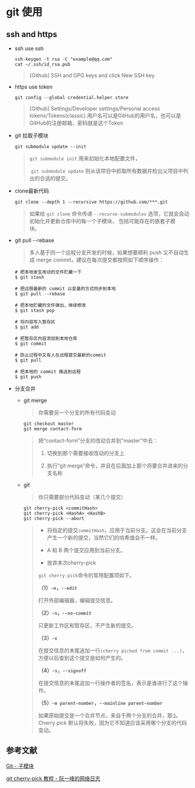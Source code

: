 # git 使用

## ssh and https

- ssh use ssh 
  
  ```shell
  ssh-keygen -t rsa -C "example@qq.com"
  cat ~/.ssh/id_rsa.pub
  ```
  
  > [Github] SSH and GPG keys and click New SSH key 

- https use token
  
  ```shell
  git config --global credential.helper store
  ```
  
  > [Github] Settings/Developer settings/Personal access tokens/Tokens(classic)
  > 用户名可以是GitHub的用户名，也可以是GitHub的注册邮箱，密码就是这个Token

- git 拉取子模块
  
  ```shell
  git submodule update --init
  ```
  
  > `git submodule init` 用来初始化本地配置文件，
  > 
  >  `git submodule update` 则从该项目中抓取所有数据并检出父项目中列出的合适的提交。

- clone最新代码
  
  ```shell
  git clone --depth 1 --recursive https://github.com/***.git
  ```
  
  > 如果给 `git clone` 命令传递 `--recurse-submodules` 选项，它就会自动初始化并更新仓库中的每一个子模块， 包括可能存在的嵌套子模块。      

- git pull --rebase
  
  > 多人基于同一个远程分支开发的时候，如果想要顺利 push 又不自动生成 merge commit，建议在每次提交都按照如下顺序操作：
  
  ```shell
  # 把本地发生改动的文件贮藏一下
  $ git stash
  
  # 把远程最新的 commit 以变基的方式同步到本地
  $ git pull --rebase
  
  # 把本地贮藏的文件弹出，继续修改
  $ git stash pop
  
  # 将内容写入暂存区
  $ git add
  
  # 把暂存区内容添加到本地仓库
  $ git commit 
  
  # 防止过程中又有人在远程提交最新的commit
  $ git pull
  
  # 把本地的 commit 推送到远程
  $ git push
  ```

- 分支合并
  
  - git merge
    
    > 你需要另一个分支的所有代码变动
    
    ```shell
    git checkout master
    git merge contact-form
    ```
    
    > 把“contact-form”分支的改动合并到“master”中去：
    > 
    > 1. 切换到那个需要接收改动的分支上
    > 
    > 2. 执行“git merge”命令，并且在后面加上那个将要合并进来的分支名称
  
  - git 
    
    > 你只需要部分代码变动（某几个提交）
    
    ```shell
    git cherry-pick <commitHash>
    git cherry-pick <HashA> <HashB>
    git cherry-pick --abort
    ```
    
    > - 将指定的提交`commitHash`，应用于当前分支。这会在当前分支产生一个新的提交，当然它们的哈希值会不一样。
    > 
    > - A 和 B 两个提交应用到当前分支。
    > 
    > - 放弃本次cherry-pick
    > 
    > `git cherry-pick`命令的常用配置项如下。
    > 
    > **（1）`-e`，`--edit`**
    > 
    > 打开外部编辑器，编辑提交信息。
    > 
    > **（2）`-n`，`--no-commit`**
    > 
    > 只更新工作区和暂存区，不产生新的提交。
    > 
    > **（3）`-x`**
    > 
    > 在提交信息的末尾追加一行`(cherry picked from commit ...)`，方便以后查到这个提交是如何产生的。
    > 
    > **（4）`-s`，`--signoff`**
    > 
    > 在提交信息的末尾追加一行操作者的签名，表示是谁进行了这个操作。
    > 
    > **（5）`-m parent-number`，`--mainline parent-number`**
    > 
    > 如果原始提交是一个合并节点，来自于两个分支的合并，那么 Cherry pick 默认将失败，因为它不知道应该采用哪个分支的代码变动。

## 参考文献

[Git - 子模块](https://git-scm.com/book/zh/v2/Git-%E5%B7%A5%E5%85%B7-%E5%AD%90%E6%A8%A1%E5%9D%97)

[git cherry-pick 教程 - 阮一峰的网络日志](https://www.ruanyifeng.com/blog/2020/04/git-cherry-pick.html)